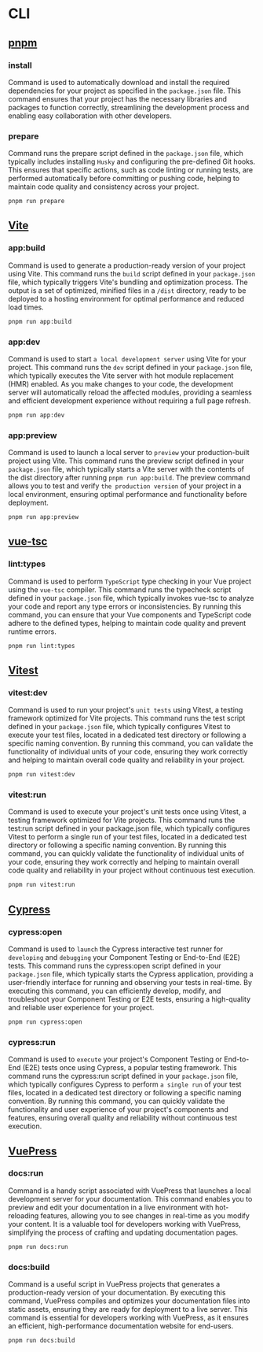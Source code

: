 # CLI

## [pnpm](https://pnpm.io/)

### install

Command is used to automatically download and install the required dependencies for your project as specified in the `package.json` file. This command ensures that your project has the necessary libraries and packages to function correctly, streamlining the development process and enabling easy collaboration with other developers.

### prepare

Command runs the prepare script defined in the `package.json` file, which typically includes installing `Husky` and configuring the pre-defined Git hooks. This ensures that specific actions, such as code linting or running tests, are performed automatically before committing or pushing code, helping to maintain code quality and consistency across your project.

```bash
pnpm run prepare
```

## [Vite](https://vitejs.dev/)

### app:build

Command is used to generate a production-ready version of your project using Vite. This command runs the `build` script defined in your `package.json` file, which typically triggers Vite's bundling and optimization process. The output is a set of optimized, minified files in a `/dist` directory, ready to be deployed to a hosting environment for optimal performance and reduced load times.

```bash
pnpm run app:build
```

### app:dev

Command is used to start `a local development server` using Vite for your project. This command runs the `dev` script defined in your `package.json` file, which typically executes the Vite server with hot module replacement (HMR) enabled. As you make changes to your code, the development server will automatically reload the affected modules, providing a seamless and efficient development experience without requiring a full page refresh.

```bash
pnpm run app:dev
```

### app:preview

Command is used to launch a local server to `preview` your production-built project using Vite. This command runs the preview script defined in your `package.json` file, which typically starts a Vite server with the contents of the dist directory after running `pnpm run app:build`. The preview command allows you to test and verify `the production version` of your project in a local environment, ensuring optimal performance and functionality before deployment.

```bash
pnpm run app:preview
```

## [vue-tsc](https://www.npmjs.com/package/vue-tsc)

### lint:types

Command is used to perform `TypeScript` type checking in your Vue project using the `vue-tsc` compiler. This command runs the typecheck script defined in your `package.json` file, which typically invokes vue-tsc to analyze your code and report any type errors or inconsistencies. By running this command, you can ensure that your Vue components and TypeScript code adhere to the defined types, helping to maintain code quality and prevent runtime errors.

```bash
pnpm run lint:types
```

## [Vitest](https://vitest.dev/)

### vitest:dev

Command is used to run your project's `unit tests` using Vitest, a testing framework optimized for Vite projects. This command runs the test script defined in your `package.json` file, which typically configures Vitest to execute your test files, located in a dedicated test directory or following a specific naming convention. By running this command, you can validate the functionality of individual units of your code, ensuring they work correctly and helping to maintain overall code quality and reliability in your project.

```bash
pnpm run vitest:dev
```

### vitest:run

Command is used to execute your project's unit tests once using Vitest, a testing framework optimized for Vite projects. This command runs the test:run script defined in your package.json file, which typically configures Vitest to perform a single run of your test files, located in a dedicated test directory or following a specific naming convention. By running this command, you can quickly validate the functionality of individual units of your code, ensuring they work correctly and helping to maintain overall code quality and reliability in your project without continuous test execution.

```bash
pnpm run vitest:run
```

## [Cypress](https://www.cypress.io/)

### cypress:open

Command is used to `launch` the Cypress interactive test runner for `developing` and `debugging` your Component Testing or End-to-End (E2E) tests. This command runs the cypress:open script defined in your `package.json` file, which typically starts the Cypress application, providing a user-friendly interface for running and observing your tests in real-time. By executing this command, you can efficiently develop, modify, and troubleshoot your Component Testing or E2E tests, ensuring a high-quality and reliable user experience for your project.

```bash
pnpm run cypress:open
```

### cypress:run

Command is used to `execute` your project's Component Testing or End-to-End (E2E) tests once using Cypress, a popular testing framework. This command runs the cypress:run script defined in your `package.json` file, which typically configures Cypress to perform `a single run` of your test files, located in a dedicated test directory or following a specific naming convention. By running this command, you can quickly validate the functionality and user experience of your project's components and features, ensuring overall quality and reliability without continuous test execution.

## [VuePress](https://v2.vuepress.vuejs.org/)

### docs:run

Command is a handy script associated with VuePress that launches a local development server for your documentation. This command enables you to preview and edit your documentation in a live environment with hot-reloading features, allowing you to see changes in real-time as you modify your content. It is a valuable tool for developers working with VuePress, simplifying the process of crafting and updating documentation pages.

```bash
pnpm run docs:run
```

### docs:build

Command is a useful script in VuePress projects that generates a production-ready version of your documentation. By executing this command, VuePress compiles and optimizes your documentation files into static assets, ensuring they are ready for deployment to a live server. This command is essential for developers working with VuePress, as it ensures an efficient, high-performance documentation website for end-users.

```bash
pnpm run docs:build
```
